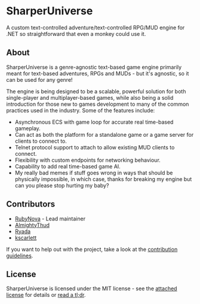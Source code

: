 # SharperUniverse

A custom text-controlled adventure/text-controlled RPG/MUD engine for .NET so straightforward that even a monkey could use it.

## About

SharperUniverse is a genre-agnostic text-based game engine primarily meant for text-based adventures, RPGs and MUDs - but it's agnostic, so it can be used for any genre!

The engine is being designed to be a scalable, powerful solution for both single-player and multiplayer-based games, while also being a solid introduction for those new to games development to many of the common practices used in the industry. Some of the features include:

* Asynchronous ECS with game loop for accurate real time-based gameplay.
* Can act as both the platform for a standalone game or a game server for clients to connect to.
* Telnet protocol support to attach to allow existing MUD clients to connect.
* Flexibility with custom endpoints for networking behaviour.
* Capability to add real time-based game AI.
* My really bad memes if stuff goes wrong in ways that should be physically impossible, in which case, thanks for breaking my engine but can you please stop hurting my baby?

<!--## Getting Started

**this is coming soon**

```cs
Foo();
```
-->

## Contributors

* [RubyNova](https://github.com/RubyNova) - Lead maintainer
* [AlmightyThud](https://github.com/JasonHughes94)
* [Ryada](https://github.com/ryadaproductions)
* [kscarlett](https://github.com/kscarlett)

If you want to help out with the project, take a look at the [contribution guidelines](CONTRIBUTING.md).

## License

SharperUniverse is licensed under the MIT license - see the [attached license](LICENSE.txt) for details or [read a tl;dr](https://tldrlegal.com/license/mit-license).
